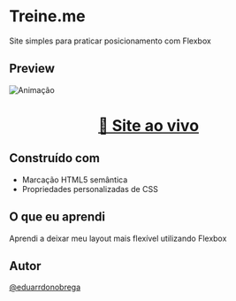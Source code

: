# Treine.me

Site simples para praticar posicionamento com Flexbox

## Preview

![Animação](https://user-images.githubusercontent.com/87456011/189686647-69682492-24af-4896-a5c5-e8a15b0b2f9c.gif)

<div align="center">

  <h1><a href="https://eduarrdonobrega.github.io/explorer-rocketseat/stage-02/treine-me/" target="_blank" >👾 Site ao vivo</a></h1>

</div>

## Construído com

-   Marcação HTML5 semântica
-   Propriedades personalizadas de CSS

## O que eu aprendi

Aprendi a deixar meu layout mais flexível utilizando Flexbox

## Autor

[@eduarrdonobrega](https://github.com/eduarrdonobrega)
